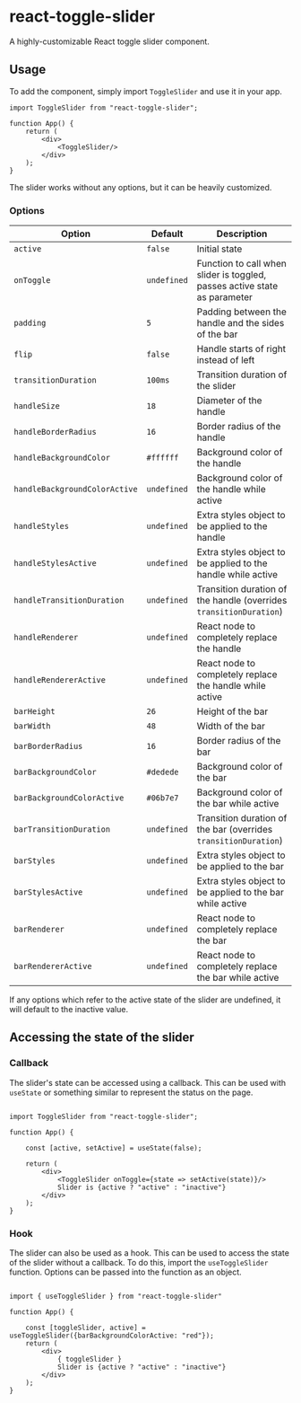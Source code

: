 # react-toggle-slider

A highly-customizable React toggle slider component.

## Usage

To add the component, simply import `ToggleSlider` and use it in your app.

```tsx
import ToggleSlider from "react-toggle-slider";

function App() {
    return (
        <div>
            <ToggleSlider/>
        </div>
    );
}
```

The slider works without any options, but it can be heavily customized.

### Options

| Option | Default | Description |
| ------------- | ------------- | ------------- |
| `active` | `false` | Initial state | 
| `onToggle` | `undefined` | Function to call when slider is toggled, passes active state as parameter | 
| `padding` | `5` | Padding between the handle and the sides of the bar | 
| `flip` | `false` | Handle starts of right instead of left | 
| `transitionDuration` | `100ms` | Transition duration of the slider | 
| `handleSize` | `18` | Diameter of the handle | 
| `handleBorderRadius` | `16` | Border radius of the handle | 
| `handleBackgroundColor` | `#ffffff` | Background color of the handle | 
| `handleBackgroundColorActive` | `undefined` | Background color of the handle while active | 
| `handleStyles` | `undefined` | Extra styles object to be applied to the handle | 
| `handleStylesActive` | `undefined` | Extra styles object to be applied to the handle while active | 
| `handleTransitionDuration` | `undefined` | Transition duration of the handle (overrides `transitionDuration`) | 
| `handleRenderer` | `undefined` | React node to completely replace the handle | 
| `handleRendererActive` | `undefined` | React node to completely replace the handle while active | 
| `barHeight` | `26` | Height of the bar | 
| `barWidth` | `48` | Width of the bar | 
| `barBorderRadius` | `16` | Border radius of the bar | 
| `barBackgroundColor` | `#dedede` | Background color of the bar | 
| `barBackgroundColorActive` | `#06b7e7` | Background color of the bar while active | 
| `barTransitionDuration` | `undefined` | Transition duration of the bar (overrides `transitionDuration`) | 
| `barStyles` | `undefined` | Extra styles object to be applied to the bar | 
| `barStylesActive` | `undefined` | Extra styles object to be applied to the bar while active | 
| `barRenderer` | `undefined` | React node to completely replace the bar | 
| `barRendererActive` | `undefined` | React node to completely replace the bar while active | 

If any options which refer to the active state of the slider are undefined, it will default to the
inactive value.

## Accessing the state of the slider

### Callback

The slider's state can be accessed using a callback. This can be used with `useState` or something
similar to represent the status on the page.

```tsx

import ToggleSlider from "react-toggle-slider";

function App() {

    const [active, setActive] = useState(false);

    return (
        <div>
            <ToggleSlider onToggle={state => setActive(state)}/>
            Slider is {active ? "active" : "inactive"}
        </div>
    );
}
```

### Hook

The slider can also be used as a hook. This can be used to access the state of the slider without
a callback. To do this, import the `useToggleSlider` function.
Options can be passed into the function as an object.

```tsx

import { useToggleSlider } from "react-toggle-slider"

function App() {

    const [toggleSlider, active] = useToggleSlider({barBackgroundColorActive: "red"});
    return (
        <div>
            { toggleSlider }
            Slider is {active ? "active" : "inactive"}
        </div>
    );
}

```
